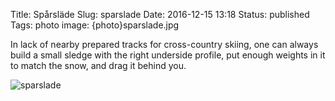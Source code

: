 Title: Spårsläde
Slug: sparslade
Date: 2016-12-15 13:18
Status: published
Tags: photo
image: {photo}sparslade.jpg

In lack of nearby prepared tracks for cross-country skiing, one can
always build a small sledge with the right underside profile, put enough
weights in it to match the snow, and drag it behind you.

![sparslade]({photo}sparslade.jpg "sparslade")

